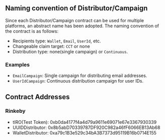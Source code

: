 ## Naming convention of Distributor/Campaign

Since each Distributor/Campaign contract can be used for multiple platforms, an abstract name has been adopted.
The naming convention of the contract is as follows: 

- Recipients type: `Wallet`, `Email`, `UserId`, etc.
- Changeable claim target: `CCT` or none
- Distribution type: none(single campaign) or `Continuous`.

### Examples

- `EmailCampaign`: Single campaign for distributing email addresses.
- `UserIdCampaign`: Continuous distribution campaign for user IDs.

## Contract Addresses 

### Rinkeby 

- tIRO(Test Token): 0xb0da4177f4a4d79a9611e69071e67e3367930339
- UUIDDistributor: 0x8b5abD70339787DF920C982a46fF6066EB13Ab68
- WalletDistributor: 0xa79c1B3e529c34bA3B7373d95119B16b0714E155
